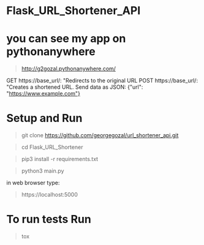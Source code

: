 # Flask_URL_Shortener_API


# you can see my app on pythonanywhere
> http://g2gozal.pythonanywhere.com/

GET https://base_url/<string>: "Redirects to the original URL
POST https://base_url/: "Creates a shortened URL. Send data as JSON: {"url": "https://www.example.com"}

# Setup and Run
> git clone https://github.com/georgegozal/url_shortener_api.git

> cd Flask_URL_Shortener

> pip3 install -r requirements.txt

> python3 main.py

in web browser type:

> https://localhost:5000

# To run tests Run
> tox